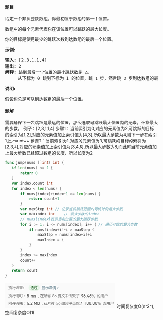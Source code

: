 #### 题目
<p>给定一个非负整数数组，你最初位于数组的第一个位置。</p>

<p>数组中的每个元素代表你在该位置可以跳跃的最大长度。</p>

<p>你的目标是使用最少的跳跃次数到达数组的最后一个位置。</p>

<p><strong>示例:</strong></p>

<pre><strong>输入:</strong> [2,3,1,1,4]
<strong>输出:</strong> 2
<strong>解释:</strong> 跳到最后一个位置的最小跳跃数是 <code>2</code>。
&nbsp;    从下标为 0 跳到下标为 1 的位置，跳&nbsp;<code>1</code>&nbsp;步，然后跳&nbsp;<code>3</code>&nbsp;步到达数组的最后一个位置。
</pre>

<p><strong>说明:</strong></p>

<p>假设你总是可以到达数组的最后一个位置。</p>


 #### 题解
 需要确保下一次跳跃是最远的位置。那么选取可跳跃最大位置内的元素，计算最大的步数。
 例子：[2,3,1,1,4]
 步骤1：当前索引为0,对应的元素值为2,可跳跃的目标的索引为[1,2],对应的元素值加上索引值为[4,3],所以最大步数为4,则下一步在索引1上,count++
 步骤2：当前索引为1,对应的元素值为3,可跳跃的目标的索引为[2,3,4],对应的元素值加上索引值为[3,4,8],所以最大步数为8,而此时当前元素值加上最大步数已经超过数组的长度，所以长度为2
 
 ```go
func jump(nums []int) int {
	if len(nums) <= 1 {
		return 0
	}
	var index,count int
	for index < len(nums) {
		if nums[index]+index+1 >= len(nums) {
			return count+1
		}
		var maxStep int	// 记录当前跳跃范围内可统计的最大步数
		var maxIndex int	// 最大步数的index
		// nums[index]表示当前位置的最大跳跃步数
		for i := 1; i <= nums[index]; i++ {	// 遍历可跳的最大步数
			if nums[index+i]+i > maxStep {
				maxStep = nums[index+i]+i
				maxIndex = i
			}
		}
		index += maxIndex
		count++
	}
	return count
}
```
![](https://raw.githubusercontent.com/betterfor/cloudImage/master/images/2020-03-23/004501.png)
时间复杂度O(n^2^),空间复杂度O(1)